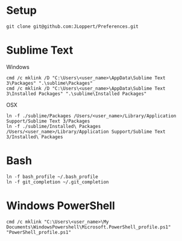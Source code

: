Setup
==================
```
git clone git@github.com:JLoppert/Preferences.git
```

Sublime Text
==================

Windows
```
cmd /c mklink /D "C:\Users\<user_name>\AppData\Sublime Text 3\Packages" ".\sublime\Packages"
cmd /c mklink /D "C:\Users\<user_name>\AppData\Sublime Text 3\Installed Packages" ".\sublime\Installed Packages"
```

OSX
```
ln -f ./sublime/Packages /Users/<user_name>/Library/Application Support/Sublime Text 3/Packages
ln -f ./sublime/Installed\ Packages /Users/<user_name>/Library/Application Support/Sublime Text 3/Installed\ Packages
```

Bash
==================
```
ln -f bash_profile ~/.bash_profile
ln -f git_completion ~/.git_completion
```

Windows PowerShell
==================
```
cmd /c mklink "C:\Users\<user_name>\My Documents\WindowsPowershell\Microsoft.PowerShell_profile.ps1" "PowerShell_profile.ps1"
```
